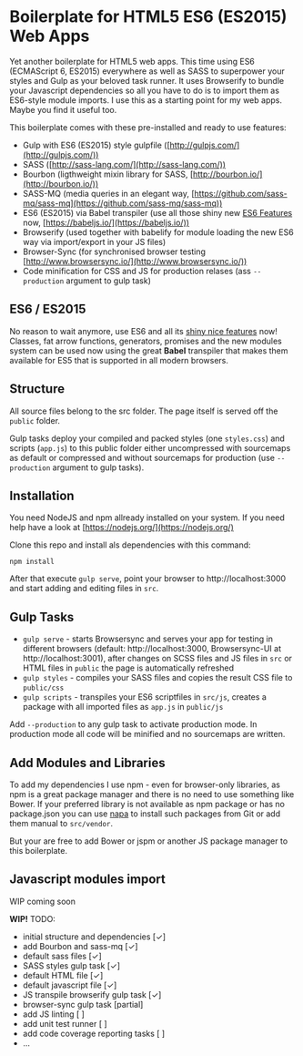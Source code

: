 # Boilerplate for HTML5 ES6 (ES2015) Web Apps

Yet another boilerplate for HTML5 web apps. This time using ES6 (ECMAScript 6, ES2015) everywhere as well as SASS to superpower your styles and Gulp as your beloved task runner. It uses Browserify to bundle your Javascript dependencies so all you have to do is to import them as ES6-style module imports.
I use this as a starting point for my web apps. Maybe you find it useful too.

This boilerplate comes with these pre-installed and ready to use features:

- Gulp with ES6 (ES2015) style gulpfile ([http://gulpjs.com/](http://gulpjs.com/))
- SASS ([http://sass-lang.com/](http://sass-lang.com/))
- Bourbon (ligthweight mixin library for SASS, [http://bourbon.io/](http://bourbon.io/))
- SASS-MQ (media queries in an elegant way, [https://github.com/sass-mq/sass-mq](https://github.com/sass-mq/sass-mq))
- ES6 (ES2015) via Babel transpiler (use all those shiny new [ES6 Features](http://es6-features.org/) now, [https://babeljs.io/](https://babeljs.io/))
- Browserify (used together with babelify for module loading the new ES6 way via import/export in your JS files)
- Browser-Sync (for synchronised browser testing [http://www.browsersync.io/](http://www.browsersync.io/))
- Code minification for CSS and JS for production relases (ass `--production` argument to gulp task)

## ES6 / ES2015

No reason to wait anymore, use ES6 and all its [shiny nice features](http://es6-features.org/) now! Classes, fat arrow functions, generators, promises and the new modules system can be used now using the great **Babel** transpiler that makes them available for ES5 that is supported in all modern browsers.


## Structure

All source files belong to the src folder. The page itself is served off the ```public``` folder.

Gulp tasks deploy your compiled and packed styles (one ```styles.css```) and scripts (```app.js```) to this public folder either uncompressed with sourcemaps as default or compressed and without sourcemaps for production (use ```--production``` argument to gulp tasks).


## Installation

You need NodeJS and npm allready installed on your system. If you need help have a look at [https://nodejs.org/](https://nodejs.org/)

Clone this repo and install als dependencies with this command:

```
npm install
```

After that execute `gulp serve`, point your browser to http://localhost:3000 and start adding and editing files in `src`.

## Gulp Tasks

* `gulp serve` - starts Browsersync and serves your app for testing in different browsers (default: http://localhost:3000, Browsersync-UI at http://localhost:3001), after changes on SCSS files and JS files in `src` or HTML files in `public` the page is automatically refreshed
* `gulp styles` - compiles your SASS files and copies the result CSS file to `public/css`
* `gulp scripts` - transpiles your ES6 scriptfiles in `src/js`, creates a package with all imported files as `app.js` in `public/js`

Add `--production` to any gulp task to activate production mode. In production mode all code will be minified and no sourcemaps are written.

## Add Modules and Libraries

To add my dependencies I use npm - even for browser-only libraries, as npm is a great package manager and there is no need to use something like Bower. If your preferred library is not available as npm package or has no package.json you can use [napa](https://www.npmjs.com/package/napa) to install such packages from Git or add them manual to ```src/vendor```.

But your are free to add Bower or jspm or another JS package manager to this boilerplate. 

## Javascript modules import

WIP coming soon
  
**WIP!** 
TODO:
- initial structure and dependencies [✓]
- add Bourbon and sass-mq [✓]
- default sass files [✓]
- SASS styles gulp task [✓]
- default HTML file [✓]
- default javascript file [✓]
- JS transpile browserify gulp task [✓]
- browser-sync gulp task [partial]
- add JS linting [ ]
- add unit test runner [ ]
- add code coverage reporting tasks [ ]
- ...  
